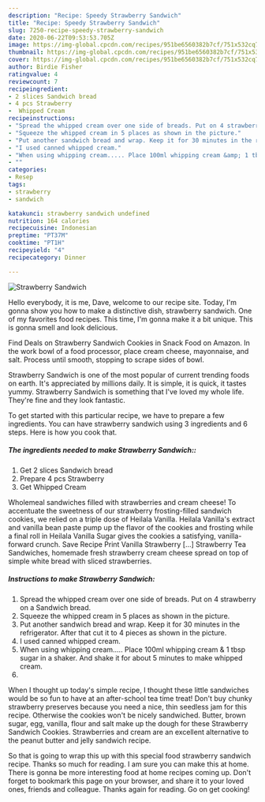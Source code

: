 ```yaml
---
description: "Recipe: Speedy Strawberry Sandwich"
title: "Recipe: Speedy Strawberry Sandwich"
slug: 7250-recipe-speedy-strawberry-sandwich
date: 2020-06-22T09:53:53.705Z
image: https://img-global.cpcdn.com/recipes/951be6560382b7cf/751x532cq70/strawberry-sandwich-recipe-main-photo.jpg
thumbnail: https://img-global.cpcdn.com/recipes/951be6560382b7cf/751x532cq70/strawberry-sandwich-recipe-main-photo.jpg
cover: https://img-global.cpcdn.com/recipes/951be6560382b7cf/751x532cq70/strawberry-sandwich-recipe-main-photo.jpg
author: Birdie Fisher
ratingvalue: 4
reviewcount: 7
recipeingredient:
- 2 slices Sandwich bread
- 4 pcs Strawberry
-  Whipped Cream
recipeinstructions:
- "Spread the whipped cream over one side of breads. Put on 4 strawberry on a Sandwich bread."
- "Squeeze the whipped cream in 5 places as shown in the picture."
- "Put another sandwich bread and wrap. Keep it for 30 minutes in the refrigerator. After that cut it to 4 pieces as shown in the picture."
- "I used canned whipped cream."
- "When using whipping cream..... Place 100ml whipping cream &amp; 1 tbsp sugar in a shaker. And shake it for about 5 minutes to make whipped cream."
- ""
categories:
- Resep
tags:
- strawberry
- sandwich

katakunci: strawberry sandwich undefined
nutrition: 164 calories
recipecuisine: Indonesian
preptime: "PT37M"
cooktime: "PT1H"
recipeyield: "4"
recipecategory: Dinner

---
```



![Strawberry Sandwich](https://img-global.cpcdn.com/recipes/951be6560382b7cf/751x532cq70/strawberry-sandwich-recipe-main-photo.jpg)

Hello everybody, it is me, Dave, welcome to our recipe site. Today, I'm gonna show you how to make a distinctive dish, strawberry sandwich. One of my favorites food recipes. This time, I'm gonna make it a bit unique. This is gonna smell and look delicious.

Find Deals on Strawberry Sandwich Cookies in Snack Food on Amazon. In the work bowl of a food processor, place cream cheese, mayonnaise, and salt. Process until smooth, stopping to scrape sides of bowl.

Strawberry Sandwich is one of the most popular of current trending foods on earth. It's appreciated by millions daily. It is simple, it is quick, it tastes yummy. Strawberry Sandwich is something that I've loved my whole life. They're fine and they look fantastic.


To get started with this particular recipe, we have to prepare a few ingredients. You can have strawberry sandwich using 3 ingredients and 6 steps. Here is how you cook that.

##### The ingredients needed to make Strawberry Sandwich::

1. Get 2 slices Sandwich bread
1. Prepare 4 pcs Strawberry
1. Get  Whipped Cream


Wholemeal sandwiches filled with strawberries and cream cheese! To accentuate the sweetness of our strawberry frosting-filled sandwich cookies, we relied on a triple dose of Heilala Vanilla. Heilala Vanilla&#39;s extract and vanilla bean paste pump up the flavor of the cookies and frosting while a final roll in Heilala Vanilla Sugar gives the cookies a satisfying, vanilla-forward crunch. Save Recipe Print Vanilla Strawberry […] Strawberry Tea Sandwiches, homemade fresh strawberry cream cheese spread on top of simple white bread with sliced strawberries. 

##### Instructions to make Strawberry Sandwich:

1. Spread the whipped cream over one side of breads. Put on 4 strawberry on a Sandwich bread.
1. Squeeze the whipped cream in 5 places as shown in the picture.
1. Put another sandwich bread and wrap. Keep it for 30 minutes in the refrigerator. After that cut it to 4 pieces as shown in the picture.
1. I used canned whipped cream.
1. When using whipping cream..... Place 100ml whipping cream &amp; 1 tbsp sugar in a shaker. And shake it for about 5 minutes to make whipped cream.
1. 


When I thought up today&#39;s simple recipe, I thought these little sandwiches would be so fun to have at an after-school tea time treat! Don&#39;t buy chunky strawberry preserves because you need a nice, thin seedless jam for this recipe. Otherwise the cookies won&#39;t be nicely sandwiched. Butter, brown sugar, egg, vanilla, flour and salt make up the dough for these Strawberry Sandwich Cookies. Strawberries and cream are an excellent alternative to the peanut butter and jelly sandwich recipe. 

So that is going to wrap this up with this special food strawberry sandwich recipe. Thanks so much for reading. I am sure you can make this at home. There is gonna be more interesting food at home recipes coming up. Don't forget to bookmark this page on your browser, and share it to your loved ones, friends and colleague. Thanks again for reading. Go on get cooking!
